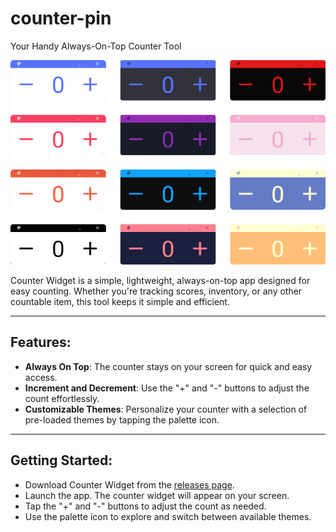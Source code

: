 # counter-pin
Your Handy Always-On-Top Counter Tool

![counter-widget](https://raw.githubusercontent.com/StormTersteeg/counter-pin/refs/heads/main/theme-preview.png)

Counter Widget is a simple, lightweight, always-on-top app designed for easy counting. Whether you're tracking scores, inventory, or any other countable item, this tool keeps it simple and efficient.

<hr>

## Features:
- **Always On Top**: The counter stays on your screen for quick and easy access.
- **Increment and Decrement**: Use the "+" and "-" buttons to adjust the count effortlessly.
- **Customizable Themes**: Personalize your counter with a selection of pre-loaded themes by tapping the palette icon.

<hr>

## Getting Started:
- Download Counter Widget from the [releases page](https://github.com/StormTersteeg/counter-pin/releases).
- Launch the app. The counter widget will appear on your screen.
- Tap the "+" and "-" buttons to adjust the count as needed.
- Use the palette icon to explore and switch between available themes.

